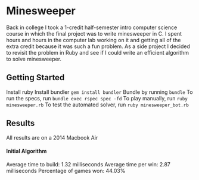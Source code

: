 # Minesweeper
Back in college I took a 1-credit half-semester intro computer science course in which the final project was to write minesweeper in C.  I spent hours and hours in the computer lab working on it and getting all of the extra credit because it was such a fun problem.  As a side project I decided to revisit the problem in Ruby and see if I could write an efficient algorithm to solve minesweeper.

## Getting Started
Install ruby
Install bundler `gem install bundler`
Bundle by running `bundle`
To run the specs, run `bundle exec rspec spec -fd`
To play manually, run `ruby minesweeper.rb`
To test the automated solver, run `ruby minesweeper_bot.rb`

## Results
All results are on a 2014 Macbook Air

#### Initial Algorithm
Average time to build:   1.32 milliseconds
Average time per win:    2.87 milliseconds
Percentage of games won: 44.03%
